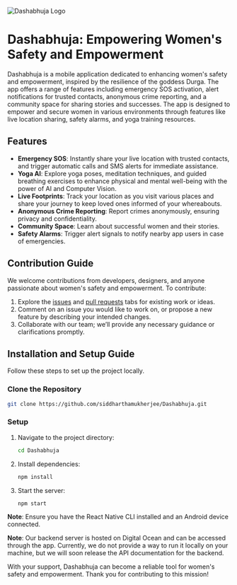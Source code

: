 ![Dashabhuja Logo](https://dashabhuja.vercel.app/assets/dashabhuja-DNyRbogA.png)

# Dashabhuja: Empowering Women's Safety and Empowerment

Dashabhuja is a mobile application dedicated to enhancing women's safety and empowerment, inspired by the resilience of the goddess Durga. The app offers a range of features including emergency SOS activation, alert notifications for trusted contacts, anonymous crime reporting, and a community space for sharing stories and successes. The app is designed to empower and secure women in various environments through features like live location sharing, safety alarms, and yoga training resources.

## Features

- **Emergency SOS**: Instantly share your live location with trusted contacts, and trigger automatic calls and SMS alerts for immediate assistance.
- **Yoga AI**: Explore yoga poses, meditation techniques, and guided breathing exercises to enhance physical and mental well-being with the power of AI and Computer Vision.
- **Live Footprints**: Track your location as you visit various places and share your journey to keep loved ones informed of your whereabouts.
- **Anonymous Crime Reporting**: Report crimes anonymously, ensuring privacy and confidentiality.
- **Community Space**: Learn about successful women and their stories.
- **Safety Alarms**: Trigger alert signals to notify nearby app users in case of emergencies.

## Contribution Guide

We welcome contributions from developers, designers, and anyone passionate about women's safety and empowerment. To contribute:

1. Explore the [issues](https://github.com/siddharthamukherjee/Dashabhuja/issues) and [pull requests](https://github.com/siddharthamukherjee/Dashabhuja/pulls) tabs for existing work or ideas.
2. Comment on an issue you would like to work on, or propose a new feature by describing your intended changes.
3. Collaborate with our team; we’ll provide any necessary guidance or clarifications promptly.

## Installation and Setup Guide

Follow these steps to set up the project locally.

### Clone the Repository

```bash
git clone https://github.com/siddharthamukherjee/Dashabhuja.git
```

### Setup

1. Navigate to the project directory:
   ```bash
   cd Dashabhuja
   ```
2. Install dependencies:
   ```bash
   npm install
   ```
3. Start the server:
   ```bash
   npm start
   ```

**Note**: Ensure you have the React Native CLI installed and an Android device connected.

**Note**: Our backend server is hosted on Digital Ocean and can be accessed through the app. Currently, we do not provide a way to run it locally on your machine, but we will soon release the API documentation for the backend.

With your support, Dashabhuja can become a reliable tool for women's safety and empowerment. Thank you for contributing to this mission!

